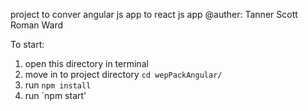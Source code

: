 project to conver angular js app to react js app
@auther: Tanner Scott Roman Ward

To start:
1) open this directory in terminal 
2) move in to project directory `cd wepPackAngular/`
3) run `npm install` 
4) run `npm start'
